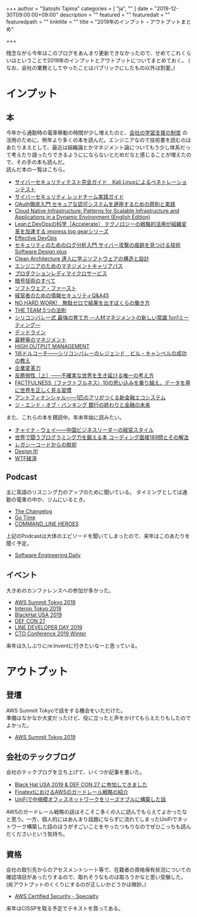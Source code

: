 +++
author = "Satoshi Tajima"
categories = [ "ja", "" ]
date = "2019-12-30T09:00:00+09:00"
description = ""
featured = ""
featuredalt = ""
featuredpath = ""
linktitle = ""
title = "2019年のインプット・アウトプットまとめ"

+++

残念ながら今年はこのブログをあんまり更新できなかったので、せめてこれくらいはということで2019年のインプットとアウトプットについてまとめておく。 ( なお、会社の業務としてやったことはパブリックにしたもの以外は割愛。)

# インプット

## 本

今年から通勤時の電車移動の時間が少し増えたのと、[会社の学習支援の制度](https://finatext.com/ja/career/support) の活用のために、例年より多くの本を読んだ。エンジニアなので技術書を読むのはあたりまえとして、最近は組織論とかマネジメント論についてもう少し体系だって考えたり語ったりできるようににならないとだめだなと感じることが増えたので、その手の本も読んだ。  
読んだ本の一覧はこちら。

* [サイバーセキュリティテスト完全ガイド　Kali Linuxによるペネトレーションテスト](https://amzn.to/2MH1xdE)
* [サイバーセキュリティ レッドチーム実践ガイド](https://amzn.to/2MBZmI0)
* [OAuth徹底入門 セキュアな認可システムを適用するための原則と実践](https://amzn.to/2tWI0iE)
* [Cloud Native Infrastructure: Patterns for Scalable Infrastructure and Applications in a Dynamic Environment (English Edition)](https://amzn.to/365gduM)
* [LeanとDevOpsの科学［Accelerate］ テクノロジーの戦略的活用が組織変革を加速する impress top gearシリーズ](https://amzn.to/2stuwuk)
* [Effective DevOps](https://amzn.to/39jCUNI)
* [セキュリティのためのログ分析入門 サイバー攻撃の痕跡を見つける技術 Software Design plus](https://amzn.to/357gls4)
* [Clean Architecture 達人に学ぶソフトウェアの構造と設計](https://amzn.to/355eiFb)
* [エンジニアのためのマネジメントキャリアパス](https://amzn.to/2SAnZJ9)
* [プロダクションレディマイクロサービス](https://amzn.to/2ZymD2Z)
* [暗号技術のすべて](https://amzn.to/2MDz5sR)
* [ソフトウェア・ファースト](https://amzn.to/2SDFb07)
* [経営者のための情報セキュリティQ&A45](https://amzn.to/37kCuVE)
* [NO HARD WORK!　無駄ゼロで結果を出すぼくらの働き方](https://amzn.to/2SAGk8R)
* [THE TEAM 5つの法則](https://amzn.to/3679EIb)
* [シリコンバレー式 最強の育て方 ―人材マネジメントの新しい常識 1on1ミーティング―](https://amzn.to/39jyaHP)
* [デッドライン](https://amzn.to/39l08D6)
* [最軽量のマネジメント](https://amzn.to/2F4Wrn4)
* [HIGH OUTPUT MANAGEMENT](https://amzn.to/2Q9bYJ8)
* [1兆ドルコーチ――シリコンバレーのレジェンド　ビル・キャンベルの成功の教え](https://amzn.to/369GSGH)
* [企業変革力](https://amzn.to/2tTXpjJ)
* [反脆弱性［上］――不確実な世界を生き延びる唯一の考え方](https://amzn.to/37kXU52)
* [FACTFULNESS（ファクトフルネス）10の思い込みを乗り越え、データを基に世界を正しく見る習慣](https://amzn.to/39lWqcr)
* [アントフィナンシャル――1匹のアリがつくる新金融エコシステム](https://amzn.to/2F12by7)
* [ジ・エンド・オブ・バンキング 銀行の終わりと金融の未来](https://amzn.to/2MF3GX3)

また、これらの本を積読中。年末年始に読みたい。

* [チャイナ・ウェイ――中国ビジネスリーダーの経営スタイル](https://amzn.to/2rCk0k5)
* [世界で闘うプログラミング力を鍛える本 コーディング面接189問とその解法](https://amzn.to/2thrQzZ)
* [レガシーコードからの脱却](https://amzn.to/358Mv6y)
* [Design It!](https://amzn.to/2QrEsws)
* [WTF経済](https://amzn.to/2QpiM48)

## Podcast

主に英語のリスニング力のアップのために聞いている。
タイミングとしては通勤の電車の中か、ジムにいるとき。

* [The Changelog](https://changelog.com/podcast)
* [Go Time](https://changelog.com/gotime)
* [COMMAND_LINE HEROES](https://www.redhat.com/en/command-line-heroes)

上記のPodcastは大体のエピソードを聞いてしまったので、来年はこのあたりを聞く予定。

* [Software Engineering Daily](https://softwareengineeringdaily.com/category/all-episodes/exclusive-content/Podcast/)

## イベント

大きめのカンファレンスへの参加が多かった。

* [AWS Summit Tokyo 2019](https://aws.amazon.com/jp/summits/tokyo-2019/)
* [Interop Tokyo 2019](https://www.interop.jp/)
* [BlackHat USA 2019](https://www.blackhat.com/us-19/)
* [DEF CON 27](https://www.defcon.org/html/defcon-27/dc-27-index.html)
* [LINE DEVELOPER DAY 2019](https://linedevday.linecorp.com/jp/2019/)
* [CTO Conference 2019 Winter](https://cto-a.org/news/2019/11/20/288/)

来年は久しぶりにre:Inventに行きたいなーと思っている。

# アウトプット

## 登壇

AWS Summit Tokyoで話をする機会をいただけた。  
準備はなかなか大変だったけど、役に立ったと声をかけてもらえたりもしたのでよかった。

* [AWS Summit Tokyo 2019](https://aws.amazon.com/jp/blogs/startup/summit2019_day2_recap/)

## 会社のテックブログ

会社のテックブログを立ち上げて、いくつか記事を書いた。

* [Black Hat USA 2019 & DEF CON 27 に参加してきました](https://medium.com/finatext/blackhat-usa-2019-defcon-27-b6ab7d1fdf00)
* [FinatextにおけるAWSのガードレール戦略の紹介](https://medium.com/finatext/finatext-aws-guardrail-2705cd1e3679)
* [UniFiで中規模オフィスネットワークをリーズナブルに構築した話](https://medium.com/finatext/unifi-office-network-8421c518a546)

AWSのガードレール戦略の話はそこそこ多くの人に読んでもらえてよかったなと思う。一方、個人的にはあんまり話題にならずに流れてしまったUniFiでネットワーク構築した話のほうがすごいことをやったつもりなのでぜひこっちも読んだくださいという気持ち。

## 資格

会社の取引先からのアセスメントシート等で、在籍者の資格保有状況についての確認項目があったりするので、取れそうなものは取ろうかなと思い受験した。(尚アウトプットのくくりにするのが正しいかどうかは微妙。)

* [AWS Certified Security - Specialty](https://aws.amazon.com/jp/certification/certified-security-specialty/)

来年はCISSPを取る予定でテキストを買ってある。

